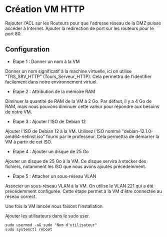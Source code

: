 # Création VM HTTP

Rajouter l'ACL sur les Routeurs pour que l'adresse réseau de la DMZ puisse accéder à Internet.
Ajouter la redirection de port sur les routeurs pour le port 80.

## Configuration

- Étape 1 : Donner un nom à la VM

Donner un nom significatif à la machine virtuelle, ici on utilise "TRS_SRV_HTTP" (Tours_Serveur_HTTP). Cela permettra de l'identifier facilement dans notre environnement virtuel.


- Étape 2 : Attribution de la mémoire RAM

Diminuer la quantité de RAM de la VM à 2 Go. Par défaut, il y a 4 Go de RAM, mais nous pouvons diminuer cette valeur pour répondre aux besoins de notre VM.


- Étape 3 : Ajouter l'ISO de Debian 12

Ajouter l'ISO de Debian 12 à la VM. Utilisez l'ISO nommé "debian-12.1.0-amd64-netinst.iso" fourni par le professeur. Cela permettra de démarrer la VM à partir de cet ISO.


- Étape 4 : Ajouter un disque de 25 Go

Ajouter un disque de 25 Go à la VM. Ce disque servira à stocker des fichiers, notamment les ISO que nous avons ajoutés précédemment.


- Étape 5 : Attacher un sous-réseau VLAN

Associer un sous-réseau VLAN à la VM. On utilise le VLAN 221 qui a été précédemment configurée. Cette étape permet à la VM d'être connectée au réseau correct.


Une fois la VM lancée nous faisont l'installation 


Ajouter les utilisateurs dans le sudo user.

    sudo usermod -aG sudo "Nom d'utilisateur" 
    sudo systemctl reboot


